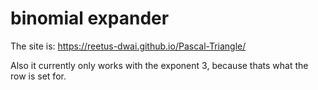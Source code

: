 # binomial expander
The site is: https://reetus-dwai.github.io/Pascal-Triangle/

Also it currently only works with the exponent 3, because thats what the row is set for.
